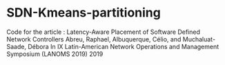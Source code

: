 # SDN-Kmeans-partitioning

Code for the article : 
Latency-Aware Placement of Software Defined Network Controllers
Abreu, Raphael, Albuquerque, Célio, and Muchaluat-Saade, Débora
In IX Latin-American Network Operations and Management Symposium (LANOMS 2019) 2019
